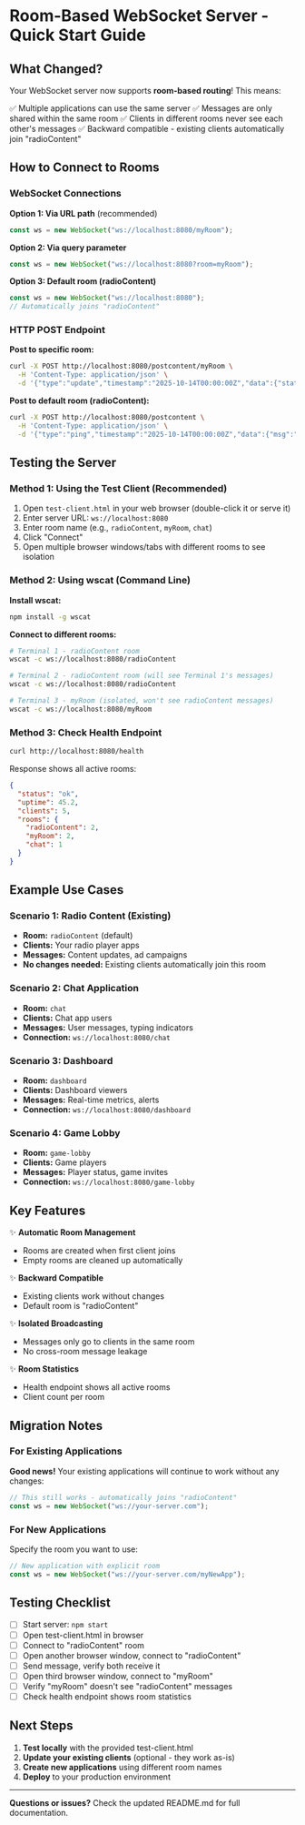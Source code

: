 # Room-Based WebSocket Server - Quick Start Guide

## What Changed?

Your WebSocket server now supports **room-based routing**! This means:

✅ Multiple applications can use the same server
✅ Messages are only shared within the same room
✅ Clients in different rooms never see each other's messages
✅ Backward compatible - existing clients automatically join "radioContent"

## How to Connect to Rooms

### WebSocket Connections

**Option 1: Via URL path** (recommended)

```javascript
const ws = new WebSocket("ws://localhost:8080/myRoom");
```

**Option 2: Via query parameter**

```javascript
const ws = new WebSocket("ws://localhost:8080?room=myRoom");
```

**Option 3: Default room (radioContent)**

```javascript
const ws = new WebSocket("ws://localhost:8080");
// Automatically joins "radioContent"
```

### HTTP POST Endpoint

**Post to specific room:**

```bash
curl -X POST http://localhost:8080/postcontent/myRoom \
  -H 'Content-Type: application/json' \
  -d '{"type":"update","timestamp":"2025-10-14T00:00:00Z","data":{"status":"active"}}'
```

**Post to default room (radioContent):**

```bash
curl -X POST http://localhost:8080/postcontent \
  -H 'Content-Type: application/json' \
  -d '{"type":"ping","timestamp":"2025-10-14T00:00:00Z","data":{"msg":"hello"}}'
```

## Testing the Server

### Method 1: Using the Test Client (Recommended)

1. Open `test-client.html` in your web browser (double-click it or serve it)
2. Enter server URL: `ws://localhost:8080`
3. Enter room name (e.g., `radioContent`, `myRoom`, `chat`)
4. Click "Connect"
5. Open multiple browser windows/tabs with different rooms to see isolation

### Method 2: Using wscat (Command Line)

**Install wscat:**

```bash
npm install -g wscat
```

**Connect to different rooms:**

```bash
# Terminal 1 - radioContent room
wscat -c ws://localhost:8080/radioContent

# Terminal 2 - radioContent room (will see Terminal 1's messages)
wscat -c ws://localhost:8080/radioContent

# Terminal 3 - myRoom (isolated, won't see radioContent messages)
wscat -c ws://localhost:8080/myRoom
```

### Method 3: Check Health Endpoint

```bash
curl http://localhost:8080/health
```

Response shows all active rooms:

```json
{
  "status": "ok",
  "uptime": 45.2,
  "clients": 5,
  "rooms": {
    "radioContent": 2,
    "myRoom": 2,
    "chat": 1
  }
}
```

## Example Use Cases

### Scenario 1: Radio Content (Existing)

- **Room:** `radioContent` (default)
- **Clients:** Your radio player apps
- **Messages:** Content updates, ad campaigns
- **No changes needed:** Existing clients automatically join this room

### Scenario 2: Chat Application

- **Room:** `chat`
- **Clients:** Chat app users
- **Messages:** User messages, typing indicators
- **Connection:** `ws://localhost:8080/chat`

### Scenario 3: Dashboard

- **Room:** `dashboard`
- **Clients:** Dashboard viewers
- **Messages:** Real-time metrics, alerts
- **Connection:** `ws://localhost:8080/dashboard`

### Scenario 4: Game Lobby

- **Room:** `game-lobby`
- **Clients:** Game players
- **Messages:** Player status, game invites
- **Connection:** `ws://localhost:8080/game-lobby`

## Key Features

✨ **Automatic Room Management**

- Rooms are created when first client joins
- Empty rooms are cleaned up automatically

✨ **Backward Compatible**

- Existing clients work without changes
- Default room is "radioContent"

✨ **Isolated Broadcasting**

- Messages only go to clients in the same room
- No cross-room message leakage

✨ **Room Statistics**

- Health endpoint shows all active rooms
- Client count per room

## Migration Notes

### For Existing Applications

**Good news!** Your existing applications will continue to work without any changes:

```javascript
// This still works - automatically joins "radioContent"
const ws = new WebSocket("ws://your-server.com");
```

### For New Applications

Specify the room you want to use:

```javascript
// New application with explicit room
const ws = new WebSocket("ws://your-server.com/myNewApp");
```

## Testing Checklist

- [ ] Start server: `npm start`
- [ ] Open test-client.html in browser
- [ ] Connect to "radioContent" room
- [ ] Open another browser window, connect to "radioContent"
- [ ] Send message, verify both receive it
- [ ] Open third browser window, connect to "myRoom"
- [ ] Verify "myRoom" doesn't see "radioContent" messages
- [ ] Check health endpoint shows room statistics

## Next Steps

1. **Test locally** with the provided test-client.html
2. **Update your existing clients** (optional - they work as-is)
3. **Create new applications** using different room names
4. **Deploy** to your production environment

---

**Questions or issues?** Check the updated README.md for full documentation.
